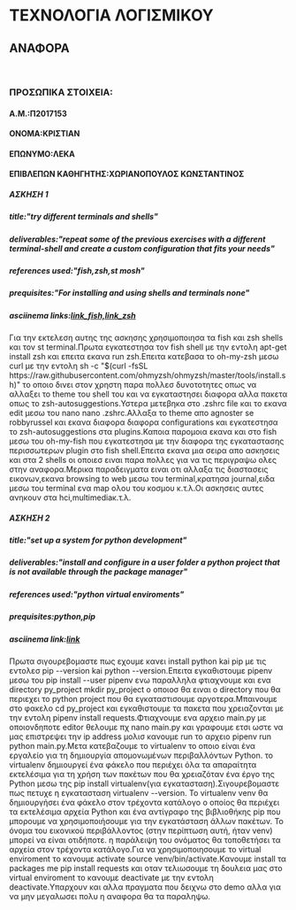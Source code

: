 <!DOCTYPE html>
<html>                                                                
  <body>
    <h1>ΤΕΧΝΟΛΟΓΙΑ ΛΟΓΙΣΜΙΚΟΥ</h1>
    <h2>ΑΝΑΦΟΡΑ</h2><br/>
    <h3>ΠΡΟΣΩΠΙΚΑ ΣΤΟΙΧΕΙΑ:</h3>
    <h4>Α.Μ.:Π2017153</h4>
    <h4>ΟΝΟΜΑ:ΚΡΙΣΤΙΑΝ</h4>
    <h4>ΕΠΩΝΥΜΟ:ΛΕΚΑ</h4>
    <h4>ΕΠΙΒΛΕΠΩΝ ΚΑΘΗΓΗΤΗΣ:XΩΡΙΑΝΟΠΟΥΛΟΣ ΚΩΝΣΤΑΝΤΙΝΟΣ</h4>
    <h5>ΑΣΚΗΣΗ 1 </h5>
    <h5>title:"try different terminals and shells"</h5>
    <h5>deliverables:"repeat some of the previous exercises with a different terminal-shell and create a custom configuration that fits your needs"</h5>
    <h5>references used:"fish,zsh,st mosh"</h5>
    <h5>prequisites:"For installing and using shells and terminals none"</h5>
    <h5>asciinema links:<a href="https://asciinema.org/a/313837">link_fish,<a href="https://asciinema.org/a/313836">link_zsh</a></a></h5>
    <p><bold>Για την εκτελεση αυτης της ασκησης χρησιμοποιησα τα fish και zsh shells και τον st terminal.Πρωτα εγκατεστησα τον fish shell με την εντολη apt-get install zsh και επειτα εκανα run zsh.Eπειτα κατεβασα το oh-my-zsh μεσω curl με την εντολη sh -c "$(curl -fsSL https://raw.githubusercontent.com/ohmyzsh/ohmyzsh/master/tools/install.sh)" το οποιο δινει στον χρηστη παρα πολλεσ δυνοτοτητες οπως να αλλαξει το theme του shell του και να εγκαταστησει διαφορα αλλα πακετα οπως το zsh-autosuggestions.Υστερα μετεβηκα στο .zshrc file και το εκανα edit μεσω του nano nano .zshrc.Αλλαξα το theme απο agnoster se robbyrussel και εκανα διαφορα διαφορα configurations και εγκατεστησα το zsh-autosuggestions στα plugins.Καποια παρομοια εκανα και στο fish μεσω του oh-my-fish που εγκατεστησα με την διαφορα της εγκαταστασης περισσωτερων plugin στο fish shell.Επειτα εκανα μια σειρα απο ασκησεις και στα 2 shells οι οποιεσ ειναι παρα πολλες για να τις περιγραψω ολες στην αναφορα.Μερικα παραδειγματα ειναι οτι αλλαξα τις διαστασεις εικονων,εκανα browsing to web μεσω του terminal,κρατησα journal,ειδα μεσω του terminal ενα map ολου του κοσμου κ.τ.λ.Οι ασκησεις αυτες ανηκουν στα hci,multimediaκ.τ.λ. </bold></p>
    <h5>ΑΣΚΗΣΗ 2</h5>
    <h5>title:"set up a system for python development"</h5>
    <h5>deliverables:"install and configure in a user folder a python project that is not available through the package manager"</h5>
    <h5>references used:"python virtual enviroments"</h5>
    <h5>prequisites:python,pip</h5>  
    <h5>asciinema link:<a href="https://asciinema.org/a/314131">link</a></h5>
    <p><bold>Πρωτα σιγουρεβομαστε πως εχουμε κανει install python kai pip με τις εντολεσ pip --version kai python --version.Επειτα εγκαθιστουμε pipenv μεσω του pip install --user pipenv ενω παραλληλα φτιαχνουμε και ενα directory py_project mkdir py_project o οποιοσ θα ειναι ο directory που θα περιεχει το python project που θα εγκαταστισουμε αργοτερα.Μπαινουμε στο φακελο cd py_project και εγκαθιστουμε τα πακετα που χρειαζονται με την εντολη pipenv install requests.Φτιαχνουμε ενα αρχειο main.py με οποιονδηποτε editor θελουμε πχ nano main.py και γραφουμε ετσι ωστε να μας επιστρεψει την ip address μολισ κανουμε run το αρχειο pipenv run python main.py.Μετα κατεβαζουμε το virtualenv το οποιο  είναι ένα εργαλείο για τη δημιουργία απομονωμένων περιβαλλόντων Python. το virtualenv δημιουργεί ένα φάκελο που περιέχει όλα τα απαραίτητα εκτελέσιμα για τη χρήση των πακέτων που θα χρειαζόταν ένα έργο της Python μεσω της pip install virtualenv(για εγκατασταση).Σιγουρεβομαστε πως πετυχε η εγκατασταση virtualenv --version.
Το virtualenv venv θα δημιουργήσει ένα φάκελο στον τρέχοντα κατάλογο ο οποίος θα περιέχει τα εκτελέσιμα αρχεία Python και ένα αντίγραφο της βιβλιοθήκης pip που μπορουμε να χρησιμοποιήσουμε για την εγκατάσταση άλλων πακέτων. Το όνομα του εικονικού περιβάλλοντος (στην περίπτωση αυτή, ήταν venv) μπορεί να είναι οτιδήποτε. η παράλειψη του ονόματος θα τοποθετήσει τα αρχεία στον τρέχοντα κατάλογο.Για να χρησιμοποιησουμε το virtual enviroment τo κανουμε activate  source venv/bin/activate.Kανουμε install τα packages me pip install requests και οταν τελιωσουμε τη δουλεια μας στο virtual enviroment το κανουμε deactivate με την εντολη deactivate.Υπαρχουν και αλλα πραγματα που δειχνω στο demo αλλα για να μην μεγαλωσει πολυ η αναφορα θα τα παραληψω.</bold></p>
    </body> 
</html    
